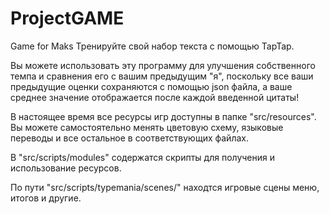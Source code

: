 # ProjectGAME
Game for Maks
Тренируйте свой набор текста с помощью TapTap.

Вы можете использовать эту программу для улучшения собственного темпа и сравнения его с вашим предыдущим "я", поскольку все ваши предыдущие оценки сохраняются с помощью json файла, а ваше среднее значение отображается после каждой введенной цитаты!

В настоящее время все ресурсы игр доступны в папке "src/resources". Вы можете самостоятельно менять цветовую схему, языковые переводы и все остальное в соответствующих файлах.

В "src/scripts/modules" содержатся скрипты для получения и использование ресурсов.

По пути "src/scripts/typemania/scenes/" находтся игровые сцены меню, итогов и другие. 
